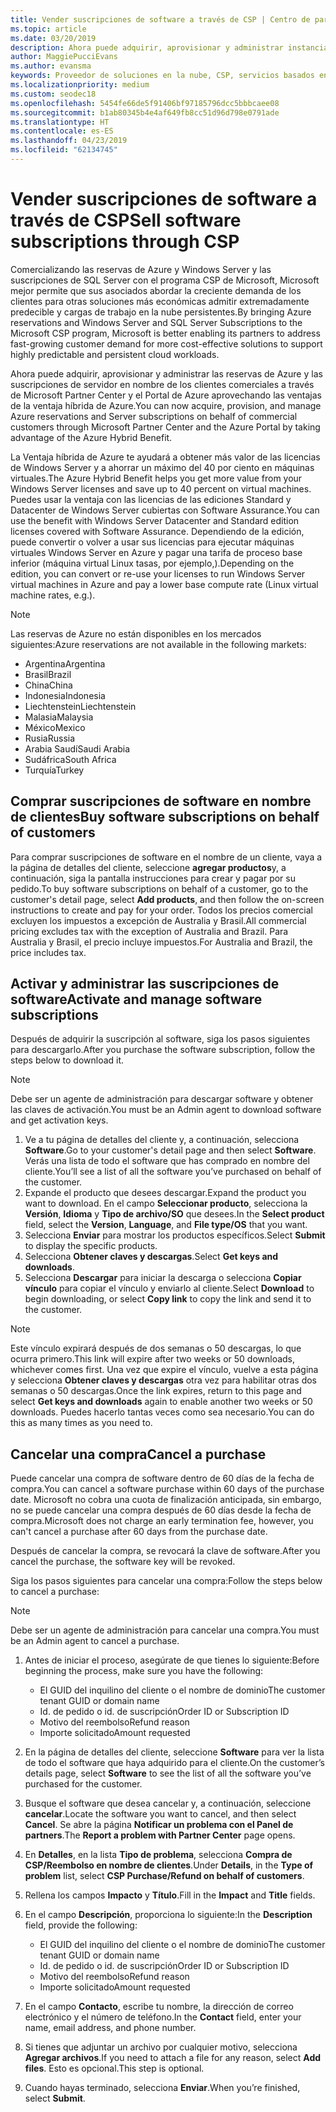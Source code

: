 ```yaml
---
title: Vender suscripciones de software a través de CSP | Centro de partners
ms.topic: article
ms.date: 03/20/2019
description: Ahora puede adquirir, aprovisionar y administrar instancias reservadas de Azure y suscripciones de servidor en el nombre de los clientes comerciales a través del Centro de partners de Microsoft y Azure Portal aprovechando la Ventaja híbrida de Azure.
author: MaggiePucciEvans
ms.author: evansma
keywords: Proveedor de soluciones en la nube, CSP, servicios basados en la nube, Azure, RI de Azure, Windows Server, SQL Server, suscripciones de software
ms.localizationpriority: medium
ms.custom: seodec18
ms.openlocfilehash: 5454fe66de5f91406bf97185796dcc5bbbcaee08
ms.sourcegitcommit: b1ab80345b4e4af649fb8cc51d96d798e0791ade
ms.translationtype: HT
ms.contentlocale: es-ES
ms.lasthandoff: 04/23/2019
ms.locfileid: "62134745"
---
```

# <a name="sell-software-subscriptions-through-csp"></a><span data-ttu-id="5ccf0-104">Vender suscripciones de software a través de CSP</span><span class="sxs-lookup"><span data-stu-id="5ccf0-104">Sell software subscriptions through CSP</span></span>

<span data-ttu-id="5ccf0-105">Comercializando las reservas de Azure y Windows Server y las suscripciones de SQL Server con el programa CSP de Microsoft, Microsoft mejor permite que sus asociados abordar la creciente demanda de los clientes para otras soluciones más económicas admitir extremadamente predecible y cargas de trabajo en la nube persistentes.</span><span class="sxs-lookup"><span data-stu-id="5ccf0-105">By bringing Azure reservations and Windows Server and SQL Server Subscriptions to the Microsoft CSP program, Microsoft is better enabling its partners to address fast-growing customer demand for more cost-effective solutions to support highly predictable and persistent cloud workloads.</span></span> 

<span data-ttu-id="5ccf0-106">Ahora puede adquirir, aprovisionar y administrar las reservas de Azure y las suscripciones de servidor en nombre de los clientes comerciales a través de Microsoft Partner Center y el Portal de Azure aprovechando las ventajas de la ventaja híbrida de Azure.</span><span class="sxs-lookup"><span data-stu-id="5ccf0-106">You can now acquire, provision, and manage Azure reservations and Server subscriptions on behalf of commercial customers through Microsoft Partner Center and the Azure Portal by taking advantage of the Azure Hybrid Benefit.</span></span> 

<span data-ttu-id="5ccf0-107">La Ventaja híbrida de Azure te ayudará a obtener más valor de las licencias de Windows Server y a ahorrar un máximo del 40 por ciento en máquinas virtuales.</span><span class="sxs-lookup"><span data-stu-id="5ccf0-107">The Azure Hybrid Benefit helps you get more value from your Windows Server licenses and save up to 40 percent on virtual machines.</span></span> <span data-ttu-id="5ccf0-108">Puedes usar la ventaja con las licencias de las ediciones Standard y Datacenter de Windows Server cubiertas con Software Assurance.</span><span class="sxs-lookup"><span data-stu-id="5ccf0-108">You can use the benefit with Windows Server Datacenter and Standard edition licenses covered with Software Assurance.</span></span> <span data-ttu-id="5ccf0-109">Dependiendo de la edición, puede convertir o volver a usar sus licencias para ejecutar máquinas virtuales Windows Server en Azure y pagar una tarifa de proceso base inferior (máquina virtual Linux tasas, por ejemplo,).</span><span class="sxs-lookup"><span data-stu-id="5ccf0-109">Depending on the edition, you can convert or re-use your licenses to run Windows Server virtual machines in Azure and pay a lower base compute rate (Linux virtual machine rates, e.g.).</span></span>

> [!NOTE]  
> <span data-ttu-id="5ccf0-110">Las reservas de Azure no están disponibles en los mercados siguientes:</span><span class="sxs-lookup"><span data-stu-id="5ccf0-110">Azure reservations are not available in the following markets:</span></span>  
> * <span data-ttu-id="5ccf0-111">Argentina</span><span class="sxs-lookup"><span data-stu-id="5ccf0-111">Argentina</span></span>
> * <span data-ttu-id="5ccf0-112">Brasil</span><span class="sxs-lookup"><span data-stu-id="5ccf0-112">Brazil</span></span>
> * <span data-ttu-id="5ccf0-113">China</span><span class="sxs-lookup"><span data-stu-id="5ccf0-113">China</span></span>
> * <span data-ttu-id="5ccf0-114">Indonesia</span><span class="sxs-lookup"><span data-stu-id="5ccf0-114">Indonesia</span></span>
> * <span data-ttu-id="5ccf0-115">Liechtenstein</span><span class="sxs-lookup"><span data-stu-id="5ccf0-115">Liechtenstein</span></span>
> * <span data-ttu-id="5ccf0-116">Malasia</span><span class="sxs-lookup"><span data-stu-id="5ccf0-116">Malaysia</span></span>
> * <span data-ttu-id="5ccf0-117">México</span><span class="sxs-lookup"><span data-stu-id="5ccf0-117">Mexico</span></span>
> * <span data-ttu-id="5ccf0-118">Rusia</span><span class="sxs-lookup"><span data-stu-id="5ccf0-118">Russia</span></span>
> * <span data-ttu-id="5ccf0-119">Arabia Saudí</span><span class="sxs-lookup"><span data-stu-id="5ccf0-119">Saudi Arabia</span></span>
> * <span data-ttu-id="5ccf0-120">Sudáfrica</span><span class="sxs-lookup"><span data-stu-id="5ccf0-120">South Africa</span></span>
> * <span data-ttu-id="5ccf0-121">Turquía</span><span class="sxs-lookup"><span data-stu-id="5ccf0-121">Turkey</span></span>

<!--March 20, 2019 - this list of countries was correct as of today. Maggie last updated the list according to FAREAST\v-pubobb in bug 20907186.
-->

## <a name="buy-software-subscriptions-on-behalf-of-customers"></a><span data-ttu-id="5ccf0-122">Comprar suscripciones de software en nombre de clientes</span><span class="sxs-lookup"><span data-stu-id="5ccf0-122">Buy software subscriptions on behalf of customers</span></span>

<span data-ttu-id="5ccf0-123">Para comprar suscripciones de software en el nombre de un cliente, vaya a la página de detalles del cliente, seleccione **agregar productos**y, a continuación, siga la pantalla instrucciones para crear y pagar por su pedido.</span><span class="sxs-lookup"><span data-stu-id="5ccf0-123">To buy software subscriptions on behalf of a customer, go to the customer's detail page, select **Add products**, and then follow the on-screen instructions to create and pay for your order.</span></span> <span data-ttu-id="5ccf0-124">Todos los precios comercial excluyen los impuestos a excepción de Australia y Brasil.</span><span class="sxs-lookup"><span data-stu-id="5ccf0-124">All commercial pricing excludes tax with the exception of Australia and Brazil.</span></span> <span data-ttu-id="5ccf0-125">Para Australia y Brasil, el precio incluye impuestos.</span><span class="sxs-lookup"><span data-stu-id="5ccf0-125">For Australia and Brazil, the price includes tax.</span></span>

## <a name="activate-and-manage-software-subscriptions"></a><span data-ttu-id="5ccf0-126">Activar y administrar las suscripciones de software</span><span class="sxs-lookup"><span data-stu-id="5ccf0-126">Activate and manage software subscriptions</span></span>

<span data-ttu-id="5ccf0-127">Después de adquirir la suscripción al software, siga los pasos siguientes para descargarlo.</span><span class="sxs-lookup"><span data-stu-id="5ccf0-127">After you purchase the software subscription, follow the steps below to download it.</span></span>

>[!NOTE]
><span data-ttu-id="5ccf0-128">Debe ser un agente de administración para descargar software y obtener las claves de activación.</span><span class="sxs-lookup"><span data-stu-id="5ccf0-128">You must be an Admin agent to download software and get activation keys.</span></span>

1. <span data-ttu-id="5ccf0-129">Ve a tu página de detalles del cliente y, a continuación, selecciona **Software**.</span><span class="sxs-lookup"><span data-stu-id="5ccf0-129">Go to your customer's detail page and then select **Software**.</span></span> <span data-ttu-id="5ccf0-130">Verás una lista de todo el software que has comprado en nombre del cliente.</span><span class="sxs-lookup"><span data-stu-id="5ccf0-130">You’ll see a list of all the software you’ve purchased on behalf of the customer.</span></span> 
2.  <span data-ttu-id="5ccf0-131">Expande el producto que desees descargar.</span><span class="sxs-lookup"><span data-stu-id="5ccf0-131">Expand the product you want to download.</span></span> <span data-ttu-id="5ccf0-132">En el campo **Seleccionar producto**, selecciona la **Versión**, **Idioma** y **Tipo de archivo/SO** que desees.</span><span class="sxs-lookup"><span data-stu-id="5ccf0-132">In the **Select product** field, select the **Version**, **Language**, and **File type/OS** that you want.</span></span> 
3.  <span data-ttu-id="5ccf0-133">Selecciona **Enviar** para mostrar los productos específicos.</span><span class="sxs-lookup"><span data-stu-id="5ccf0-133">Select **Submit** to display the specific products.</span></span> 
4.  <span data-ttu-id="5ccf0-134">Selecciona **Obtener claves y descargas**.</span><span class="sxs-lookup"><span data-stu-id="5ccf0-134">Select **Get keys and downloads**.</span></span> 
5.  <span data-ttu-id="5ccf0-135">Selecciona **Descargar** para iniciar la descarga o selecciona **Copiar vínculo** para copiar el vínculo y enviarlo al cliente.</span><span class="sxs-lookup"><span data-stu-id="5ccf0-135">Select **Download** to begin downloading, or select **Copy link** to copy the link and send it to the customer.</span></span> 

>[!NOTE]
><span data-ttu-id="5ccf0-136">Este vínculo expirará después de dos semanas o 50 descargas, lo que ocurra primero.</span><span class="sxs-lookup"><span data-stu-id="5ccf0-136">This link will expire after two weeks or 50 downloads, whichever comes first.</span></span> <span data-ttu-id="5ccf0-137">Una vez que expire el vínculo, vuelve a esta página y selecciona **Obtener claves y descargas** otra vez para habilitar otras dos semanas o 50 descargas.</span><span class="sxs-lookup"><span data-stu-id="5ccf0-137">Once the link expires, return to this page and select **Get keys and downloads** again to enable another two weeks or 50 downloads.</span></span> <span data-ttu-id="5ccf0-138">Puedes hacerlo tantas veces como sea necesario.</span><span class="sxs-lookup"><span data-stu-id="5ccf0-138">You can do this as many times as you need to.</span></span> 

## <a name="cancel-a-purchase"></a><span data-ttu-id="5ccf0-139">Cancelar una compra</span><span class="sxs-lookup"><span data-stu-id="5ccf0-139">Cancel a purchase</span></span>

<span data-ttu-id="5ccf0-140">Puede cancelar una compra de software dentro de 60 días de la fecha de compra.</span><span class="sxs-lookup"><span data-stu-id="5ccf0-140">You can cancel a software purchase within 60 days of the purchase date.</span></span> <span data-ttu-id="5ccf0-141">Microsoft no cobra una cuota de finalización anticipada, sin embargo, no se puede cancelar una compra después de 60 días desde la fecha de compra.</span><span class="sxs-lookup"><span data-stu-id="5ccf0-141">Microsoft does not charge an early termination fee, however, you can't cancel a purchase after 60 days from the purchase date.</span></span>

<span data-ttu-id="5ccf0-142">Después de cancelar la compra, se revocará la clave de software.</span><span class="sxs-lookup"><span data-stu-id="5ccf0-142">After you cancel the purchase, the software key will be revoked.</span></span> 

<span data-ttu-id="5ccf0-143">Siga los pasos siguientes para cancelar una compra:</span><span class="sxs-lookup"><span data-stu-id="5ccf0-143">Follow the steps below to cancel a purchase:</span></span>

>[!NOTE]
><span data-ttu-id="5ccf0-144">Debe ser un agente de administración para cancelar una compra.</span><span class="sxs-lookup"><span data-stu-id="5ccf0-144">You must be an Admin agent to cancel a purchase.</span></span> 

1.  <span data-ttu-id="5ccf0-145">Antes de iniciar el proceso, asegúrate de que tienes lo siguiente:</span><span class="sxs-lookup"><span data-stu-id="5ccf0-145">Before beginning the process, make sure you have the following:</span></span>
    -   <span data-ttu-id="5ccf0-146">El GUID del inquilino del cliente o el nombre de dominio</span><span class="sxs-lookup"><span data-stu-id="5ccf0-146">The customer tenant GUID or domain name</span></span>
    -   <span data-ttu-id="5ccf0-147">Id. de pedido o id. de suscripción</span><span class="sxs-lookup"><span data-stu-id="5ccf0-147">Order ID or Subscription ID</span></span>
    -   <span data-ttu-id="5ccf0-148">Motivo del reembolso</span><span class="sxs-lookup"><span data-stu-id="5ccf0-148">Refund reason</span></span>
    -   <span data-ttu-id="5ccf0-149">Importe solicitado</span><span class="sxs-lookup"><span data-stu-id="5ccf0-149">Amount requested</span></span>

2.  <span data-ttu-id="5ccf0-150">En la página de detalles del cliente, seleccione **Software** para ver la lista de todo el software que haya adquirido para el cliente.</span><span class="sxs-lookup"><span data-stu-id="5ccf0-150">On the customer’s details page, select **Software** to see the list of all the software you’ve purchased for the customer.</span></span> 

3.  <span data-ttu-id="5ccf0-151">Busque el software que desea cancelar y, a continuación, seleccione **cancelar**.</span><span class="sxs-lookup"><span data-stu-id="5ccf0-151">Locate the software you want to cancel, and then select **Cancel**.</span></span> <span data-ttu-id="5ccf0-152">Se abre la página **Notificar un problema con el Panel de partners**.</span><span class="sxs-lookup"><span data-stu-id="5ccf0-152">The **Report a problem with Partner Center** page opens.</span></span> 

4.  <span data-ttu-id="5ccf0-153">En **Detalles**, en la lista **Tipo de problema**, selecciona **Compra de CSP/Reembolso en nombre de clientes**.</span><span class="sxs-lookup"><span data-stu-id="5ccf0-153">Under **Details**, in the **Type of problem** list, select **CSP Purchase/Refund on behalf of customers**.</span></span>

5.  <span data-ttu-id="5ccf0-154">Rellena los campos **Impacto** y **Título**.</span><span class="sxs-lookup"><span data-stu-id="5ccf0-154">Fill in the **Impact** and **Title** fields.</span></span> 

6.  <span data-ttu-id="5ccf0-155">En el campo **Descripción**, proporciona lo siguiente:</span><span class="sxs-lookup"><span data-stu-id="5ccf0-155">In the **Description** field, provide the following:</span></span> 
    -   <span data-ttu-id="5ccf0-156">El GUID del inquilino del cliente o el nombre de dominio</span><span class="sxs-lookup"><span data-stu-id="5ccf0-156">The customer tenant GUID or domain name</span></span>
    -   <span data-ttu-id="5ccf0-157">Id. de pedido o id. de suscripción</span><span class="sxs-lookup"><span data-stu-id="5ccf0-157">Order ID or Subscription ID</span></span>
    -   <span data-ttu-id="5ccf0-158">Motivo del reembolso</span><span class="sxs-lookup"><span data-stu-id="5ccf0-158">Refund reason</span></span>
    -   <span data-ttu-id="5ccf0-159">Importe solicitado</span><span class="sxs-lookup"><span data-stu-id="5ccf0-159">Amount requested</span></span>

7.  <span data-ttu-id="5ccf0-160">En el campo **Contacto**, escribe tu nombre, la dirección de correo electrónico y el número de teléfono.</span><span class="sxs-lookup"><span data-stu-id="5ccf0-160">In the **Contact** field, enter your name, email address, and phone number.</span></span> 

8.  <span data-ttu-id="5ccf0-161">Si tienes que adjuntar un archivo por cualquier motivo, selecciona **Agregar archivos**.</span><span class="sxs-lookup"><span data-stu-id="5ccf0-161">If you need to attach a file for any reason, select **Add files**.</span></span> <span data-ttu-id="5ccf0-162">Esto es opcional.</span><span class="sxs-lookup"><span data-stu-id="5ccf0-162">This step is optional.</span></span> 

9.  <span data-ttu-id="5ccf0-163">Cuando hayas terminado, selecciona **Enviar**.</span><span class="sxs-lookup"><span data-stu-id="5ccf0-163">When you’re finished, select **Submit**.</span></span>
